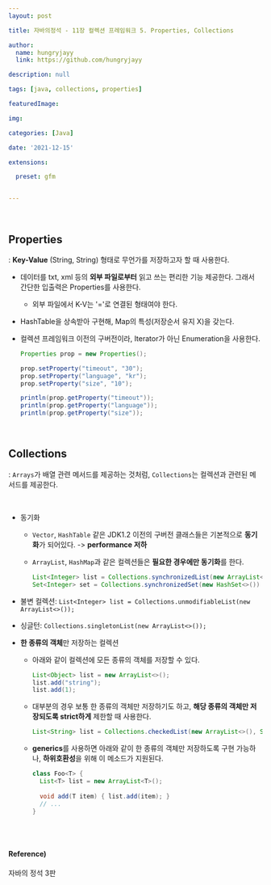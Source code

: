 ```yaml
---
layout: post

title: 자바의정석 - 11장 컬렉션 프레임워크 5. Properties, Collections

author: 
  name: hungryjayy
  link: https://github.com/hungryjayy

description: null

tags: [java, collections, properties]

featuredImage: 

img: 

categories: [Java]

date: '2021-12-15'

extensions:

  preset: gfm


---
```


<br>

## Properties

: **Key-Value** (String, String) 형태로 무언가를 저장하고자 할 때 사용한다.

* 데이터를 txt, xml 등의 **외부 파일로부터** 읽고 쓰는 편리한 기능 제공한다. 그래서 간단한 입출력은 Properties를 사용한다.

  * 외부 파일에서 K-V는 '='로 연결된 형태여야 한다.

* HashTable을 상속받아 구현해, Map의 특성(저장순서 유지 X)을 갖는다.

* 컬렉션 프레임워크 이전의 구버전이라, Iterator가 아닌 Enumeration을 사용한다.

  ```java
  Properties prop = new Properties();
  
  prop.setProperty("timeout", "30");
  prop.setProperty("language", "kr");
  prop.setProperty("size", "10");
  
  println(prop.getProperty("timeout"));
  println(prop.getProperty("language"));
  println(prop.getProperty("size"));
  

<br>

## Collections

: `Arrays`가 배열 관련 메서드를 제공하는 것처럼, `Collections`는 컬렉션과 관련된 메서드를 제공한다.

<br>

* 동기화

  * `Vector`, `HashTable` 같은 JDK1.2 이전의 구버전 클래스들은 기본적으로 **동기화**가 되어있다. -> **performance 저하**

  * `ArrayList`, `HashMap`과 같은 컬렉션들은 **필요한 경우에만 동기화**를 한다.

    ```java
    List<Integer> list = Collections.synchronizedList(new ArrayList<>());
    Set<Integer> set = Collections.synchronizedSet(new HashSet<>())
    ```

* 불변 컬렉션: `List<Integer> list = Collections.unmodifiableList(new ArrayList<>());`

* 싱글턴: `Collections.singletonList(new ArrayList<>());`

* **한 종류의 객체**만 저장하는 컬렉션

  * 아래와 같이 컬렉션에 모든 종류의 객체를 저장할 수 있다.

    ```java
    List<Object> list = new ArrayList<>();
    list.add("string");
    list.add(1);
    ```

  * 대부분의 경우 보통 한 종류의 객체만 저장하기도 하고, **해당 종류의 객체만 저장되도록 strict하게** 제한할 때 사용한다.

    ```java
    List<String> list = Collections.checkedList(new ArrayList<>(), String.class);
    ```

  * **generics**를 사용하면 아래와 같이 한 종류의 객체만 저장하도록 구현 가능하나, **하위호환성**을 위해 이 메소드가 지원된다.

    ```java
    class Foo<T> {
      List<T> list = new ArrayList<T>();
      
      void add(T item) { list.add(item); }
      // ...
    }

<br><br>

#### Reference)

자바의 정석 3판
